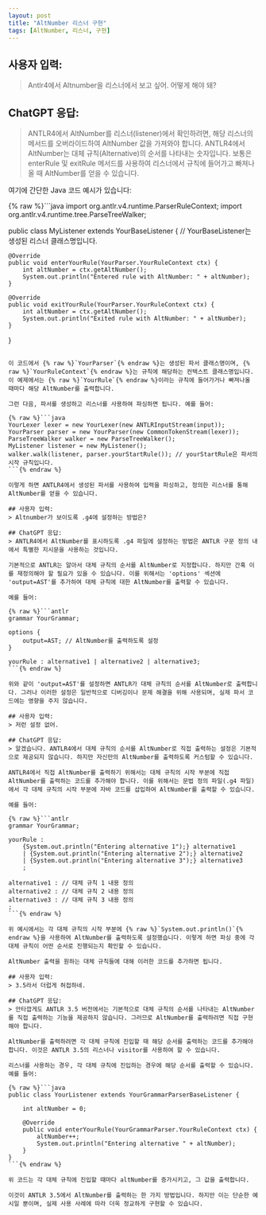 ```yaml
---
layout: post
title: "AltNumber 리스너 구현"
tags: [AltNumber, 리스너, 구현]
---
```


## 사용자 입력:
> Antlr4에서 Altnumber을 리스너에서 보고 싶어. 어떻게 해야 돼?

## ChatGPT 응답:
> ANTLR4에서 AltNumber를 리스너(listener)에서 확인하려면, 해당 리스너의 메서드를 오버라이드하여 AltNumber 값을 가져와야 합니다. ANTLR4에서 AltNumber는 대체 규칙(Alternative)의 순서를 나타내는 숫자입니다. 보통은 enterRule 및 exitRule 메서드를 사용하여 리스너에서 규칙에 들어가고 빠져나올 때 AltNumber를 얻을 수 있습니다.

여기에 간단한 Java 코드 예시가 있습니다:

{% raw %}```java
import org.antlr.v4.runtime.ParserRuleContext;
import org.antlr.v4.runtime.tree.ParseTreeWalker;

public class MyListener extends YourBaseListener { // YourBaseListener는 생성된 리스너 클래스명입니다.

    @Override
    public void enterYourRule(YourParser.YourRuleContext ctx) {
        int altNumber = ctx.getAltNumber();
        System.out.println("Entered rule with AltNumber: " + altNumber);
    }

    @Override
    public void exitYourRule(YourParser.YourRuleContext ctx) {
        int altNumber = ctx.getAltNumber();
        System.out.println("Exited rule with AltNumber: " + altNumber);
    }
}
```{% endraw %}

이 코드에서 {% raw %}`YourParser`{% endraw %}는 생성된 파서 클래스명이며, {% raw %}`YourRuleContext`{% endraw %}는 규칙에 해당하는 컨텍스트 클래스명입니다. 이 예제에서는 {% raw %}`YourRule`{% endraw %}이라는 규칙에 들어가거나 빠져나올 때마다 해당 AltNumber를 출력합니다.

그런 다음, 파서를 생성하고 리스너를 사용하여 파싱하면 됩니다. 예를 들어:

{% raw %}```java
YourLexer lexer = new YourLexer(new ANTLRInputStream(input));
YourParser parser = new YourParser(new CommonTokenStream(lexer));
ParseTreeWalker walker = new ParseTreeWalker();
MyListener listener = new MyListener();
walker.walk(listener, parser.yourStartRule()); // yourStartRule은 파서의 시작 규칙입니다.
```{% endraw %}

이렇게 하면 ANTLR4에서 생성된 파서를 사용하여 입력을 파싱하고, 정의한 리스너를 통해 AltNumber를 얻을 수 있습니다.

## 사용자 입력:
> Altnumber가 보이도록 .g4에 설정하는 방법은?

## ChatGPT 응답:
> ANTLR4에서 AltNumber를 표시하도록 .g4 파일에 설정하는 방법은 ANTLR 구문 정의 내에서 특별한 지시문을 사용하는 것입니다. 

기본적으로 ANTLR는 알아서 대체 규칙의 순서를 AltNumber로 지정합니다. 하지만 간혹 이를 재정의해야 할 필요가 있을 수 있습니다. 이를 위해서는 'options' 섹션에 'output=AST'를 추가하여 대체 규칙에 대한 AltNumber를 출력할 수 있습니다.

예를 들어:

{% raw %}```antlr
grammar YourGrammar;

options {
    output=AST; // AltNumber를 출력하도록 설정
}

yourRule : alternative1 | alternative2 | alternative3;
```{% endraw %}

위와 같이 'output=AST'를 설정하면 ANTLR가 대체 규칙의 순서를 AltNumber로 출력합니다. 그러나 이러한 설정은 일반적으로 디버깅이나 문제 해결을 위해 사용되며, 실제 파서 코드에는 영향을 주지 않습니다.

## 사용자 입력:
> 저런 설정 없어.

## ChatGPT 응답:
> 알겠습니다. ANTLR4에서 대체 규칙의 순서를 AltNumber로 직접 출력하는 설정은 기본적으로 제공되지 않습니다. 하지만 자신만의 AltNumber를 출력하도록 커스텀할 수 있습니다.

ANTLR4에서 직접 AltNumber를 출력하기 위해서는 대체 규칙의 시작 부분에 직접 AltNumber를 출력하는 코드를 추가해야 합니다. 이를 위해서는 문법 정의 파일(.g4 파일)에서 각 대체 규칙의 시작 부분에 자바 코드를 삽입하여 AltNumber를 출력할 수 있습니다.

예를 들어:

{% raw %}```antlr
grammar YourGrammar;

yourRule : 
    {System.out.println("Entering alternative 1");} alternative1
    | {System.out.println("Entering alternative 2");} alternative2
    | {System.out.println("Entering alternative 3");} alternative3
    ;

alternative1 : // 대체 규칙 1 내용 정의
alternative2 : // 대체 규칙 2 내용 정의
alternative3 : // 대체 규칙 3 내용 정의
;
```{% endraw %}

위 예시에서는 각 대체 규칙의 시작 부분에 {% raw %}`System.out.println()`{% endraw %}을 사용하여 AltNumber를 출력하도록 설정했습니다. 이렇게 하면 파싱 중에 각 대체 규칙이 어떤 순서로 진행되는지 확인할 수 있습니다. 

AltNumber 출력을 원하는 대체 규칙들에 대해 이러한 코드를 추가하면 됩니다.

## 사용자 입력:
> 3.5라서 더럽게 허접하네.

## ChatGPT 응답:
> 안타깝게도 ANTLR 3.5 버전에서는 기본적으로 대체 규칙의 순서를 나타내는 AltNumber를 직접 출력하는 기능을 제공하지 않습니다. 그러므로 AltNumber를 출력하려면 직접 구현해야 합니다. 

AltNumber를 출력하려면 각 대체 규칙에 진입할 때 해당 순서를 출력하는 코드를 추가해야 합니다. 이것은 ANTLR 3.5의 리스너나 visitor를 사용하여 할 수 있습니다.

리스너를 사용하는 경우, 각 대체 규칙에 진입하는 경우에 해당 순서를 출력할 수 있습니다. 예를 들어:

{% raw %}```java
public class YourListener extends YourGrammarParserBaseListener {

    int altNumber = 0;

    @Override
    public void enterYourRule(YourGrammarParser.YourRuleContext ctx) {
        altNumber++;
        System.out.println("Entering alternative " + altNumber);
    }
}
```{% endraw %}

위 코드는 각 대체 규칙에 진입할 때마다 altNumber를 증가시키고, 그 값을 출력합니다.

이것이 ANTLR 3.5에서 AltNumber를 출력하는 한 가지 방법입니다. 하지만 이는 단순한 예시일 뿐이며, 실제 사용 사례에 따라 더욱 정교하게 구현할 수 있습니다.

